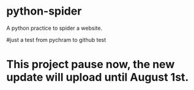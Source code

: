 # python-spider

A python practice to spider a website.

#just a test from pychram to github
test

# This project pause now, the new update will upload until August 1st.
